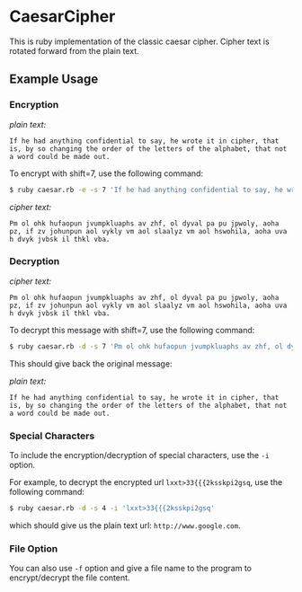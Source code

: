 # CaesarCipher

This is ruby implementation of the classic caesar cipher. Cipher text is rotated forward from the plain text.

## Example Usage

### Encryption

*plain text:*

```
If he had anything confidential to say, he wrote it in cipher, that is, by so changing the order of the letters of the alphabet, that not a word could be made out. 
```

To encrypt with shift=7, use the following command:

```bash
$ ruby caesar.rb -e -s 7 'If he had anything confidential to say, he wrote it in cipher, that is, by so changing the order of the letters of the alphabet, that not a word could be made out.'

```

*cipher text:*

```
Pm ol ohk hufaopun jvumpkluaphs av zhf, ol dyval pa pu jpwoly, aoha pz, if zv johunpun aol vykly vm aol slaalyz vm aol hswohila, aoha uva h dvyk jvbsk il thkl vba.
```

### Decryption

*cipher text:*

```
Pm ol ohk hufaopun jvumpkluaphs av zhf, ol dyval pa pu jpwoly, aoha pz, if zv johunpun aol vykly vm aol slaalyz vm aol hswohila, aoha uva h dvyk jvbsk il thkl vba.
```

To decrypt this message with shift=7, use the following command:

```bash
$ ruby caesar.rb -d -s 7 'Pm ol ohk hufaopun jvumpkluaphs av zhf, ol dyval pa pu jpwoly, aoha pz, if zv johunpun aol vykly vm aol slaalyz vm aol hswohila, aoha uva h dvyk jvbsk il thkl vba.'
```

This should give back the original message:

*plain text:*

```
If he had anything confidential to say, he wrote it in cipher, that is, by so changing the order of the letters of the alphabet, that not a word could be made out.
```

### Special Characters

To include the encryption/decryption of special characters, use the `-i` option.

For example, to decrypt the encrypted url `lxxt>33{{{2ksskpi2gsq`, use the following command:

```bash
$ ruby caesar.rb -d -s 4 -i 'lxxt>33{{{2ksskpi2gsq'
```

which should give us the plain text url: `http://www.google.com`.

### File Option

You can also use `-f` option and give a file name to the program to encrypt/decrypt the file content.

